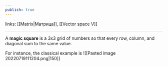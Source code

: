 ```yaml
---
publish: true
---
```

links: [[Matrix|Матрица]], [[Vector space V]]

---

A **magic square** is a 3x3 grid of numbers so that every row, column, and diagonal sum to the same value. 

For instance, the classical example is
![[Pasted image 20220719111204.png|150]]